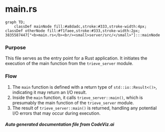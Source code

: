 # main.rs

```mermaid
graph TD;
    classDef mainNode fill:#a8dadc,stroke:#333,stroke-width:4px;
classDef otherNode fill:#f1faee,stroke:#333,stroke-width:2px;
3835587447["<b>main.rs</b><br/><small>server/src/</small>"]:::mainNode

```
### Purpose
This file serves as the entry point for a Rust application. It initiates the execution of the main function from the `trieve_server` module.

### Flow
1. The `main` function is defined with a return type of `std::io::Result<()>`, indicating it may return an I/O result.
2. Inside the `main` function, it calls `trieve_server::main()`, which is presumably the main function of the `trieve_server` module.
3. The result of `trieve_server::main()` is returned, handling any potential I/O errors that may occur during execution.

##### Auto generated documentation file from CodeViz.ai
